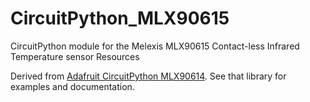 # CircuitPython_MLX90615
CircuitPython module for the Melexis MLX90615 Contact-less Infrared Temperature sensor  Resources

Derived from [Adafruit CircuitPython MLX90614](https://github.com/adafruit/Adafruit_CircuitPython_MLX90614). See that library for examples and documentation.
